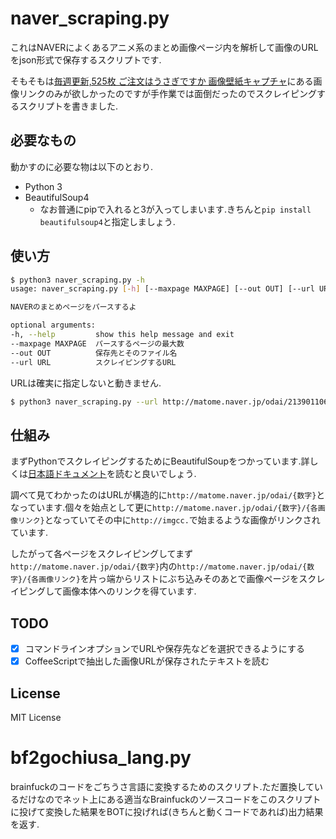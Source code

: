 # naver_scraping.py
これはNAVERによくあるアニメ系のまとめ画像ページ内を解析して画像のURLをjson形式で保存するスクリプトです.

そもそもは[毎週更新,525枚 ご注文はうさぎですか 画像壁紙キャプチャ](http://matome.naver.jp/odai/2139011062397372501)にある画像リンクのみが欲しかったのですが手作業では面倒だったのでスクレイピングするスクリプトを書きました.

## 必要なもの
動かすのに必要な物は以下のとおり.

* Python 3
* BeautifulSoup4
    * なお普通にpipで入れると3が入ってしまいます.きちんと`pip install beautifulsoup4`と指定しましょう.
## 使い方

```bash
$ python3 naver_scraping.py -h
usage: naver_scraping.py [-h] [--maxpage MAXPAGE] [--out OUT] [--url URL]

NAVERのまとめページをパースするよ

optional arguments:
-h, --help         show this help message and exit
--maxpage MAXPAGE  パースするページの最大数
--out OUT          保存先とそのファイル名
--url URL          スクレイピングするURL
```

URLは確実に指定しないと動きません.

```bash
$ python3 naver_scraping.py --url http://matome.naver.jp/odai/2139011062397372501/
```

## 仕組み
まずPythonでスクレイピングするためにBeautifulSoupをつかっています.詳しくは[日本語ドキュメント](http://kondou.com/BS4/)を読むと良いでしょう.

調べて見てわかったのはURLが構造的に`http://matome.naver.jp/odai/{数字}`となっています.個々を始点として更に`http://matome.naver.jp/odai/{数字}/{各画像リンク}`となっていてその中に`http://imgcc.`で始まるような画像がリンクされています.

したがって各ページをスクレイピングしてまず`http://matome.naver.jp/odai/{数字}`内の`http://matome.naver.jp/odai/{数字}/{各画像リンク}`を片っ端からリストにぶち込みそのあとで画像ページをスクレイピングして画像本体へのリンクを得ています.


## TODO
* [x] コマンドラインオプションでURLや保存先などを選択できるようにする
* [x] CoffeeScriptで抽出した画像URLが保存されたテキストを読む

## License
MIT License

# bf2gochiusa_lang.py
brainfuckのコードをごちうさ言語に変換するためのスクリプト.ただ置換しているだけなのでネット上にある適当なBrainfuckのソースコードをこのスクリプトに投げて変換した結果をBOTに投げれば(きちんと動くコードであれば)出力結果を返す.
